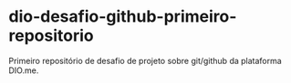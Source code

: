 # dio-desafio-github-primeiro-repositorio
Primeiro repositório de desafio de projeto sobre git/github da plataforma DIO.me. 
